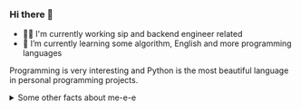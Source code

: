 ### Hi there 👋
- 👩‍💻 I'm currently working sip and backend engineer related
- 🌱 I’m currently learning some algorithm, English and more programming languages

Programming is very interesting and Python is the most beautiful language in personal programming projects.


<details>
  <summary>Some other facts about me-e-e</summary>
  <br>
<img align="center" src="https://github-readme-stats.vercel.app/api/top-langs/?username=so1n&hide_langs_below=1&theme=default&line_height=27&layout=compact" />
<br>
<img align="center" src="https://github-readme-stats.vercel.app/api?username=so1n&show_icons=true&theme=dracula" />

</details>
